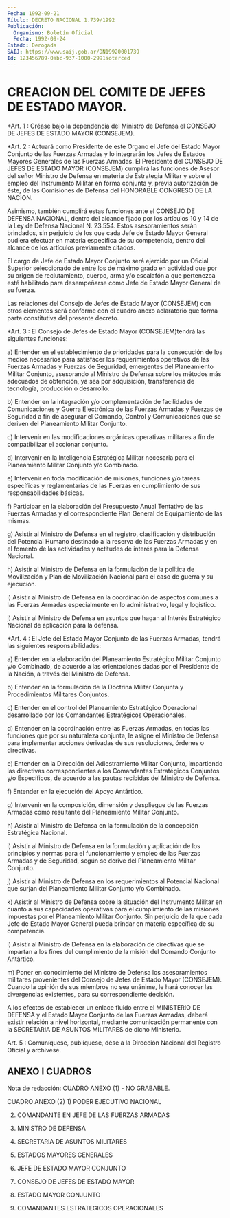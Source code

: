 ```yaml
---
Fecha: 1992-09-21
Título: DECRETO NACIONAL 1.739/1992
Publicación:
  Organismo: Boletín Oficial
  Fecha: 1992-09-24
Estado: Derogada
SAIJ: https://www.saij.gob.ar/DN19920001739
Id: 123456789-0abc-937-1000-2991soterced
---
```

# CREACION DEL COMITE DE JEFES DE ESTADO MAYOR.

<a id="1"></a>
*Art. 1 : Créase bajo la dependencia del Ministro de Defensa el CONSEJO DE JEFES DE ESTADO MAYOR (CONSEJEM).

<a id="2"></a>
*Art.  2  :  Actuará como Presidente de este Organo el Jefe del Estado Mayor Conjunto  de  las  Fuerzas Armadas y lo integrarán los Jefes  de Estados Mayores Generales  de  las  Fuerzas  Armadas.  El Presidente  del  CONSEJO DE JEFES DE ESTADO MAYOR (CONSEJEM) cumplirá las funciones de Asesor  del  señor  Ministro de Defensa en materia de Estrategia Militar y sobre el empleo  del Instrumento Militar en forma conjunta y, previa autorización de éste,  de  las  Comisiones de Defensa del HONORABLE CONGRESO DE LA NACION.

Asimismo,  también  cumplirá  estas  funciones ante el CONSEJO  DE DEFENSA NACIONAL, dentro del alcance fijado  por los artículos 10 y 14 de  la  Ley de Defensa Nacional N. 23.554. Estos  asesoramientos serán brindados,  sin  perjuicio  de  los  que  cada Jefe de Estado Mayor  General  pudiera  efectuar  en  materia  específica   de  su competencia,  dentro  del  alcance  de  los  artículos  previamente citados.

El  cargo  de Jefe de Estado Mayor Conjunto será ejercido  por  un Oficial Superior  seleccionado  de  entre  los  de  máximo grado en actividad  que  por  su origen de reclutamiento, cuerpo,  arma  y/o escalafón a que pertenezca  esté  habilitado para desempeñarse como Jefe de Estado Mayor General de su fuerza.

Las relaciones del Consejo de Jefes de Estado Mayor (CONSEJEM) con otros elementos será conforme con el cuadro  anexo  aclaratorio que forma parte constitutiva del presente decreto.

<a id="3"></a>
*Art.  3 : El Consejo de Jefes de Estado Mayor (CONSEJEM)tendrá las siguientes funciones:

a)  Entender    en  el  establecimiento  de  prioridades  para  la consecución  de  los    medios    necesarios  para  satisfacer  los requerimientos  operativos  de las Fuerzas  Armadas  y  Fuerzas  de Seguridad,    emergentes  del  Planeamiento    Militar    Conjunto, asesorando al Ministro  de  Defensa sobre los métodos más adecuados de obtención, ya sea por adquisición,  transferencia de tecnología, producción o desarrollo.

b) Entender en la integración y/o complementación  de  facilidades de  Comunicaciones  y  Guerra Electrónica de las Fuerzas Armadas  y Fuerzas  de Seguridad a fin  de  asegurar  el  Comando,  Control  y Comunicaciones  que  se  deriven del Planeamiento Militar Conjunto.

c)  Intervenir  en  las  modificaciones    orgánicas    operativas militares  a  fin  de  compatibilizar  el  accionar  conjunto.

d)  Intervenir  en  la Inteligencia Estratégica Militar  necesaria para  el  Planeamiento  Militar    Conjunto    y/o   Combinado.

e)  Intervenir  en  toda  modificación de misiones, funciones  y/o tareas específicas y reglamentarias  de las Fuerzas en cumplimiento de sus responsabilidades básicas.

f)  Participar en la elaboración del Presupuesto  Anual  Tentativo de las  Fuerzas  Armadas  y  el  correspondiente  Plan  General  de Equipamiento de las mismas.

g)  Asistir al Ministro de Defensa en el registro, clasificación y distribución  del  Potencial  Humano  destinado a la reserva de las Fuerzas Armadas y en el fomento de las  actividades  y actitudes de interés para la Defensa Nacional.

h)  Asistir  al  Ministro  de  Defensa  en  la  formulación de  la política  de Movilización y Plan de Movilización Nacional  para  el caso de guerra y su ejecución.

i) Asistir  al  Ministro de Defensa en la coordinación de aspectos comunes a las Fuerzas  Armadas  especialmente en lo administrativo, legal y logístico.

j) Asistir al Ministro de Defensa  en asuntos que hagan al Interés Estratégico Nacional de aplicación para la defensa.

<a id="4"></a>
*Art.  4  :  El  Jefe  del Estado Mayor Conjunto de las Fuerzas Armadas, tendrá las siguientes responsabilidades:

a)  Entender  en  la  elaboración   del  Planeamiento  Estratégico Militar  Conjunto  y/o Combinado, de acuerdo  a  las  orientaciones dadas por el Presidente  de  la  Nación,  a  través del Ministro de Defensa.

b) Entender en la formulación de la Doctrina  Militar  Conjunta  y Procedimientos Militares Conjuntos.

c) Entender en el control del Planeamiento Estratégico Operacional    desarrollado    por   los  Comandantes  Estratégicos Operacionales.

d)  Entender  en la coordinación entre  las  Fuerzas  Armadas,  en todas las funciones  que  por  su naturaleza conjunta, le asigne el Ministro  de Defensa para implementar  acciones  derivadas  de  sus resoluciones, órdenes o directivas.

e) Entender  en  la Dirección del Adiestramiento Militar Conjunto, impartiendo  las  directivas  correspondientes  a  los  Comandantes Estratégicos Conjuntos  y/o  Específicos,  de  acuerdo a las pautas recibidas del Ministro de Defensa.

f) Entender en la ejecución del Apoyo Antártico.

g)  Intervenir  en la composición, dimensión y despliegue  de  las Fuerzas Armadas como  resultante del Planeamiento Militar Conjunto.

h)  Asistir  al  Ministro  de Defensa  en  la  formulación  de  la concepción Estratégica Nacional.

i) Asistir al Ministro de Defensa  en  la formulación y aplicación de los principios y normas para el funcionamiento  y  empleo de las Fuerzas  Armadas  y  de Seguridad, según se derive del Planeamiento Militar Conjunto.

j)  Asistir  al Ministro  de  Defensa  en  los  requerimientos  al Potencial Nacional  que  surjan  del  Planeamiento Militar Conjunto y/o Combinado.

k)  Asistir  al  Ministro  de  Defensa  sobre   la  situación  del Instrumento Militar en cuanto a sus capacidades operativas  para el cumplimiento  de las misiones impuestas por el Planeamiento Militar Conjunto. Sin perjuicio  de  la  que  cada  Jefe  de  Estado  Mayor General  pueda brindar en materia específica de su competencia.

l) Asistir  al Ministro de Defensa en la elaboración de directivas que se impartan  a  los  fines  del  cumplimiento  de la misión del Comando Conjunto Antártico.

m) Poner en conocimiento del Ministro de Defensa los asesoramientos  militares  provenientes  del  Consejo  de  Jefes  de Estado  Mayor (CONSEJEM). Cuando la opinión de sus miembros  no  sea unánime,  le  hará  conocer  las  divergencias  existentes, para su correspondiente decisión.

A los efectos de establecer un enlace fluido entre  el  MINISTERIO DE  DEFENSA  y  el  Estado  Mayor  Conjunto de las Fuerzas Armadas, deberá existir relación a nivel horizontal,  mediante  comunicación permanente   con  la  SECRETARIA  DE  ASUNTOS  MILITARES  de  dicho Ministerio.

<a id="5"></a>
Art. 5 : Comuníquese, publíquese, dése a la Dirección Nacional del Registro Oficial y archívese.

## ANEXO I CUADROS

Nota de redacción: CUADRO ANEXO (1) - NO GRABABLE.

CUADRO ANEXO (2)  1) PODER EJECUTIVO NACIONAL

2) COMANDANTE EN JEFE DE LAS FUERZAS ARMADAS

3) MINISTRO DE DEFENSA

4) SECRETARIA DE ASUNTOS MILITARES

5) ESTADOS MAYORES GENERALES

6) JEFE DE ESTADO MAYOR CONJUNTO

7) CONSEJO DE JEFES DE ESTADO MAYOR

8) ESTADO MAYOR CONJUNTO

9) COMANDANTES ESTRATEGICOS OPERACIONALES